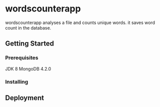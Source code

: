 # wordscounterapp

wordscounterapp analyses a file and counts unique words. it saves word count in the database.

## Getting Started

### Prerequisites
JDK 8
MongoDB 4.2.0

### Installing

## Deployment
